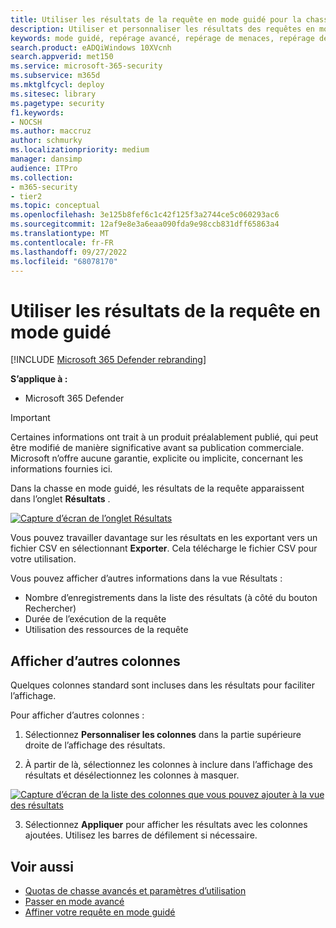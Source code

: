 ```yaml
---
title: Utiliser les résultats de la requête en mode guidé pour la chasse dans Microsoft 365 Defender
description: Utiliser et personnaliser les résultats des requêtes en mode guidé pour la chasse avancée dans Microsoft 365 Defender
keywords: mode guidé, repérage avancé, repérage de menaces, repérage de cybermenaces, Microsoft 365 Defender, microsoft 365, m365, recherche, requête, télémétrie, détections personnalisées, schéma, kusto
search.product: eADQiWindows 10XVcnh
search.appverid: met150
ms.service: microsoft-365-security
ms.subservice: m365d
ms.mktglfcycl: deploy
ms.sitesec: library
ms.pagetype: security
f1.keywords:
- NOCSH
ms.author: maccruz
author: schmurky
ms.localizationpriority: medium
manager: dansimp
audience: ITPro
ms.collection:
- m365-security
- tier2
ms.topic: conceptual
ms.openlocfilehash: 3e125b8fef6c1c42f125f3a2744ce5c060293ac6
ms.sourcegitcommit: 12af9e8e3a6eaa090fda9e98ccb831dff65863a4
ms.translationtype: MT
ms.contentlocale: fr-FR
ms.lasthandoff: 09/27/2022
ms.locfileid: "68078170"
---
```

# <a name="work-with-query-results-in-guided-mode"></a>Utiliser les résultats de la requête en mode guidé
[!INCLUDE [Microsoft 365 Defender rebranding](../includes/microsoft-defender.md)]


**S’applique à :**
- Microsoft 365 Defender

> [!IMPORTANT]
> Certaines informations ont trait à un produit préalablement publié, qui peut être modifié de manière significative avant sa publication commerciale. Microsoft n’offre aucune garantie, explicite ou implicite, concernant les informations fournies ici.

Dans la chasse en mode guidé, les résultats de la requête apparaissent dans l’onglet **Résultats** . 

[![Capture d’écran de l’onglet](../../media/guided-hunting/results-view.png) Résultats ](../../media/guided-hunting/results-view.png#lightbox)

Vous pouvez travailler davantage sur les résultats en les exportant vers un fichier CSV en sélectionnant **Exporter**. Cela télécharge le fichier CSV pour votre utilisation.

Vous pouvez afficher d’autres informations dans la vue Résultats :
- Nombre d’enregistrements dans la liste des résultats (à côté du bouton Rechercher)
- Durée de l’exécution de la requête
- Utilisation des ressources de la requête

## <a name="view-more-columns"></a>Afficher d’autres colonnes

Quelques colonnes standard sont incluses dans les résultats pour faciliter l’affichage. 

Pour afficher d’autres colonnes :
1. Sélectionnez **Personnaliser les colonnes** dans la partie supérieure droite de l’affichage des résultats.
 

2. À partir de là, sélectionnez les colonnes à inclure dans l’affichage des résultats et désélectionnez les colonnes à masquer. 


[![Capture d’écran de la liste des colonnes que vous pouvez ajouter à la vue](../../media/guided-hunting/results-view-customize-columns.png) des résultats ](../../media/guided-hunting/results-view-customize-columns-tb.png#lightbox)

3. Sélectionnez **Appliquer** pour afficher les résultats avec les colonnes ajoutées. Utilisez les barres de défilement si nécessaire.


## <a name="see-also"></a>Voir aussi
- [Quotas de chasse avancés et paramètres d’utilisation](advanced-hunting-limits.md)
- [Passer en mode avancé](advanced-hunting-query-builder-details.md#switch-to-advanced-mode-after-building-a-query)
- [Affiner votre requête en mode guidé](advanced-hunting-query-builder-details.md)